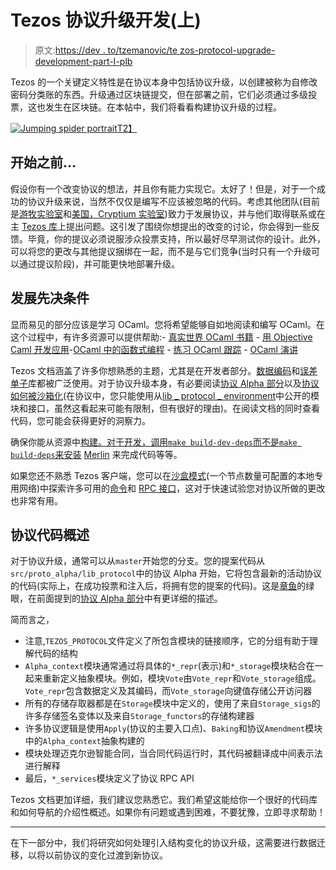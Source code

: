 # Tezos 协议升级开发(上)

> 原文:[https://dev . to/tzemanovic/te zos-protocol-upgrade-development-part-I-plb](https://dev.to/tzemanovic/tezos-protocol-upgrade-development-part-i-plb)

Tezos 的一个关键定义特性是在协议本身中包括协议升级，以创建被称为自修改密码分类账的东西。升级通过区块链提交，但在部署之前，它们必须通过多级投票，这也发生在区块链。在本帖中，我们将看看构建协议升级的过程。

[![Jumping spider portrait](../Images/6b15afb16c341ebf499c62c48d606347.png)T2】](https://res.cloudinary.com/practicaldev/image/fetch/s--KpYVfr3p--/c_limit%2Cf_auto%2Cfl_progressive%2Cq_auto%2Cw_880/https://tzemanovic.gitlab.io/posts/tezos-protocol-upgrade-development-part-1/iStock-584236788-m.jpg)

## [](#before-you-begin)开始之前…

假设你有一个改变协议的想法，并且你有能力实现它。太好了！但是，对于一个成功的协议升级来说，当然不仅仅是编写不应该被忽略的代码。考虑其他团队(目前是[游牧实验室](https://nomadic-labs.com/)和[美国，Cryptium 实验室](https://cryptium.ch/about-us))致力于发展协议，并与他们取得联系或在主 [Tezos 库](https://gitlab.com/tezos/tezos)上提出问题。这引发了围绕你想提出的改变的讨论，你会得到一些反馈。毕竟，你的提议必须说服涉众投票支持，所以最好尽早测试你的设计。此外，可以将您的更改与其他提议捆绑在一起，而不是与它们竞争(当时只有一个升级可以通过提议阶段)，并可能更快地部署升级。

## [](#development-prerequisites)发展先决条件

显而易见的部分应该是学习 OCaml。您将希望能够自如地阅读和编写 OCaml。在这个过程中，有许多资源可以提供帮助:- [真实世界 OCaml 书籍](https://realworldocaml.org/) - [用 Objective Caml 开发应用](https://caml.inria.fr/pub/docs/oreilly-book/ocaml-ora-book.pdf)-[OCaml 中的函数式编程](https://www.cs.cornell.edu/courses/cs3110/2019sp/textbook/) - [练习 OCaml 跟踪](https://exercism.io/tracks/ocaml) - [OCaml 演讲](https://discuss.ocaml.org/)

Tezos 文档涵盖了许多你想熟悉的主题，尤其是在开发者部分。[数据编码](https://tezos.gitlab.io/mainnet/developer/data_encoding.html)和[误差单子](https://tezos.gitlab.io/mainnet/developer/error_monad.html)库都被广泛使用。对于协议升级本身，有必要阅读[协议 Alpha 部分](https://tezos.gitlab.io/mainnet/developer/entering_alpha.html)以及[协议如何被沙箱化](https://tezos.gitlab.io/mainnet/developer/protocol_environment.html)(在协议中，您只能使用从[lib _ protocol _ environment](https://gitlab.com/tezos/tezos/tree/20ce5a625781c6abbaaefdb9e7c8896aba799a7a/src/lib_protocol_environment)中公开的模块和接口，虽然这看起来可能有限制，但有很好的理由)。在阅读文档的同时查看代码，您可能会获得更好的洞察力。

确保你能从资源中[构建。对于开发，调用`make build-dev-deps`而不是`make build-deps`来安装](https://tezos.gitlab.io/mainnet/introduction/howtoget.html#build-from-sources) [Merlin](https://github.com/ocaml/merlin) 来完成代码等等。

如果您还不熟悉 Tezos 客户端，您可以在[沙盒模式](https://tezos.gitlab.io/mainnet/user/sandbox.html)(一个节点数量可配置的本地专用网络)中探索许多可用的[命令](https://tezos.gitlab.io/mainnet/api/cli-commands.html)和 [RPC 接口](https://tezos.gitlab.io/mainnet/api/rpc.html)，这对于快速试验您对协议所做的更改也非常有用。

## [](#protocol-code-overview)协议代码概述

对于协议升级，通常可以从`master`开始您的分支。您的提案代码从`src/proto_alpha/lib_protocol`中的协议 Alpha 开始，它将包含最新的活动协议的代码(实际上，在成功投票和注入后，将拥有您的提案的代码)。这是[章鱼](https://tezos.gitlab.io/mainnet/whitedoc/the_big_picture.html#the-big-picture)的绿眼，在前面提到的[协议 Alpha 部分](https://tezos.gitlab.io/mainnet/developer/entering_alpha.html)中有更详细的描述。

简而言之，

*   注意,`TEZOS_PROTOCOL`文件定义了所包含模块的链接顺序，它的分组有助于理解代码的结构
*   `Alpha_context`模块通常通过将具体的`*_repr`(表示)和`*_storage`模块粘合在一起来重新定义抽象模块。例如，模块`Vote`由`Vote_repr`和`Vote_storage`组成。`Vote_repr`包含数据定义及其编码，而`Vote_storage`向键值存储公开访问器
*   所有的存储存取器都是在`Storage`模块中定义的，使用了来自`Storage_sigs`的许多存储签名变体以及来自`Storage_functors`的存储构建器
*   许多协议逻辑是使用`Apply`(协议的主要入口点)、`Baking`和协议`Amendment`模块中的`Alpha_context`抽象构建的
*   模块处理迈克尔逊智能合同，当合同代码运行时，其代码被翻译成中间表示法进行解释
*   最后，`*_services`模块定义了协议 RPC API

Tezos 文档更加详细，我们建议您熟悉它。我们希望这能给你一个很好的代码库和如何导航的介绍性概述。如果你有问题或遇到困难，不要犹豫，立即寻求帮助！

* * *

在下一部分中，我们将研究如何处理引入结构变化的协议升级，这需要进行数据迁移，以将以前协议的变化过渡到新协议。